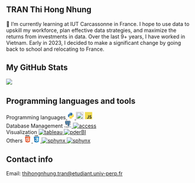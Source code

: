 ## TRAN Thi Hong Nhung
🌱 I’m currently learning at IUT Carcassonne in France. I hope to use data to upskill my workforce, plan effective data strategies, and maximize the returns from investments in data. Over the last 9+ years, I have worked in Vietnam. Early in 2023, I decided to make a significant change by going back to school and relocating to France. 

## My GitHub Stats
<img src="https://github-readme-stats.vercel.app/api/top-langs/?username=nhung16dec&layout=compact"/>

## Programming languages and tools
<p> 
  Programming languages<a href="https://www.python.org"> 
    <img src="https://raw.githubusercontent.com/devicons/devicon/master/icons/python/python-original.svg" width="20" height="20"/> </a> 
  <a href="https://www.r-project.org"> 
      <img src="https://cdn.jsdelivr.net/gh/devicons/devicon@latest/icons/r/r-original.svg" width="20" height="20" /></a>
    <a href="https://developer.mozilla.org/en-US/docs/Web/JavaScript" > 
    <img src="https://raw.githubusercontent.com/devicons/devicon/master/icons/javascript/javascript-original.svg" width="20" height="20"/> </a> 
  <br>
Database Management
  <a href="https://www.postgresql.org" target=" " rel="noreferrer"> 
      <img src="https://raw.githubusercontent.com/devicons/devicon/master/icons/postgresql/postgresql-original-wordmark.svg" alt="postgresql" width="20" height="20"/> </a>
  <a href="https://www.microsoft.com/microsoft-365/access" target=" " rel="noreferrer"> 
    <img src="https://www.liblogo.com/img-logo/mi285a2bb-microsoft-access-logo-access-logo-logos-microsoft-icon-free-download.png" alt="access" width="20" height="20"/> </a><br>
Visualization
  <a href="https://public.tableau.com" target=" " rel="noreferrer">
    <img src="https://logos-world.net/wp-content/uploads/2021/10/Tableau-Symbol.png" alt="tableau" width="35" height="20"/> </a>  
  <a href="https://app.powerbi.com/" target=" " rel="noreferrer">
    <img src="https://vectorified.com/image/power-bi-logo-vector-15.png" alt="pơerBI" width="18" height="20"/></a><br>
Others
  <a href="https://www.w3.org/html/" target=" " rel="noreferrer"> 
      <img src="https://raw.githubusercontent.com/devicons/devicon/master/icons/html5/html5-original-wordmark.svg" alt="html5" width="20" height="20"/> </a>  
  <a href="https://www.w3schools.com/css/" target=" " rel="noreferrer"> 
    <img src="https://raw.githubusercontent.com/devicons/devicon/master/icons/css3/css3-original-wordmark.svg" alt="css3" width="20" height="20"/> </a>
  <a href="https://www.lesphinx-developpement.fr/" target=" " rel="noreferrer">
    <img src="https://play-lh.googleusercontent.com/D-Nqem1ScYE0ovfQ3-44BUxNRndwo7RA794KKgRvDIPbzNuLHRSDQcwU8mC4SgDxEvuO" alt="sphynx" width="17" height="17"/> </a>
  <a href="https://www.arcgis.com/index.html" target=" " rel="noreferrer"> 
    <img src="https://www.icesi.edu.co/servicios/wp-content/uploads/2022/09/ArcGIS-logo.png" alt="sphynx" width="20" height="20"/> </a><br>
  
## Contact info
Email: thihongnhung.tran@etudiant.univ-perp.fr
<!---
nhung16dec/nhung16dec is a ✨ special ✨ repository because its `README.md` (this file) appears on your GitHub profile.
You can click the Preview link to take a look at your changes.
--->
